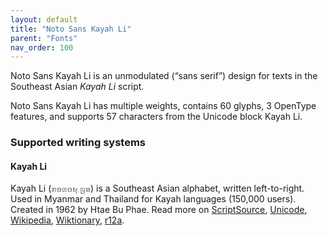```yaml
---
layout: default
title: "Noto Sans Kayah Li"
parent: "Fonts"
nav_order: 100
---
```

Noto Sans Kayah Li is an unmodulated (“sans serif”) design for texts in the Southeast Asian _Kayah Li_ script. 

Noto Sans Kayah Li has multiple weights, contains 60 glyphs, 3 OpenType features, and supports 57 characters from the Unicode block Kayah Li.


### Supported writing systems


#### Kayah Li

Kayah Li (<span class='autonym'>ꤊꤢꤛꤢꤟ ꤜꤤ</span>) is a Southeast Asian alphabet, written left-to-right. Used in Myanmar and Thailand for Kayah languages (150,000 users). Created in 1962 by Htae Bu Phae. Read more on [ScriptSource](https://scriptsource.org/scr/Kali), [Unicode](https://www.unicode.org/versions/Unicode13.0.0/ch16.pdf#G61902), [Wikipedia](https://en.wikipedia.org/wiki/ISO_15924:Kali), [Wiktionary](https://en.wiktionary.org/wiki/Category:Kayah_Li_script), [r12a](https://r12a.github.io/scripts/links?iso=Kali).

